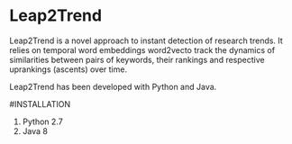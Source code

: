 # Leap2Trend
Leap2Trend is a novel approach to instant detection of research trends. 
It relies on temporal word embeddings word2vecto track the dynamics
of similarities between pairs of keywords, their rankings and respective uprankings (ascents) over time.

Leap2Trend has been developed with Python and Java. 

#INSTALLATION
1) Python 2.7
2) Java 8
